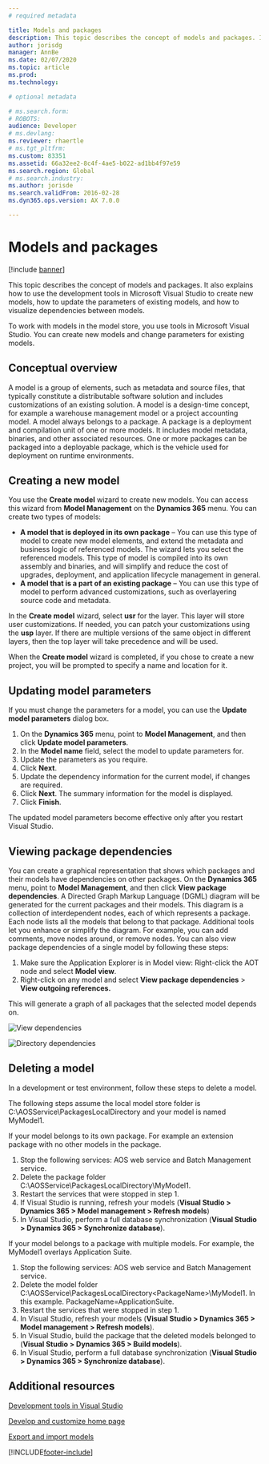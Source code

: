 ```yaml
---
# required metadata

title: Models and packages
description: This topic describes the concept of models and packages. It explains how to create new models, update parameters, and visualize dependencies between models.
author: jorisdg
manager: AnnBe
ms.date: 02/07/2020
ms.topic: article
ms.prod: 
ms.technology: 

# optional metadata

# ms.search.form: 
# ROBOTS: 
audience: Developer
# ms.devlang: 
ms.reviewer: rhaertle
# ms.tgt_pltfrm: 
ms.custom: 83351
ms.assetid: 66a32ee2-8c4f-4ae5-b022-ad1bb4f97e59
ms.search.region: Global
# ms.search.industry: 
ms.author: jorisde
ms.search.validFrom: 2016-02-28
ms.dyn365.ops.version: AX 7.0.0

---
```


# Models and packages

[!include [banner](../includes/banner.md)]

This topic describes the concept of models and packages. It also explains how to use the development tools in Microsoft Visual Studio to create new models, how to update the parameters of existing models, and how to visualize dependencies between models.

To work with models in the model store, you use tools in Microsoft Visual Studio. You can create new models and change parameters for existing models.

## Conceptual overview
A model is a group of elements, such as metadata and source files, that typically constitute a distributable software solution and includes customizations of an existing solution. A model is a design-time concept, for example a warehouse management model or a project accounting model. A model always belongs to a package. A package is a deployment and compilation unit of one or more models. It includes model metadata, binaries, and other associated resources. One or more packages can be packaged into a deployable package, which is the vehicle used for deployment on runtime environments.

## Creating a new model
You use the **Create model** wizard to create new models. You can access this wizard from **Model Management** on the **Dynamics 365** menu. You can create two types of models:

-   **A model that is deployed in its own package** – You can use this type of model to create new model elements, and extend the metadata and business logic of referenced models. The wizard lets you select the referenced models. This type of model is compiled into its own assembly and binaries, and will simplify and reduce the cost of upgrades, deployment, and application lifecycle management in general.
-   **A model that is a part of an existing package** – You can use this type of model to perform advanced customizations, such as overlayering source code and metadata.

In the **Create model** wizard, select **usr** for the layer. This layer will store user customizations. If needed, you can patch your customizations using the **usp** layer. If there are multiple versions of the same object in different layers, then the top layer will take precedence and will be used.

When the **Create model** wizard is completed, if you chose to create a new project, you will be prompted to specify a name and location for it.

## Updating model parameters
If you must change the parameters for a model, you can use the **Update model parameters** dialog box.

1.  On the **Dynamics 365** menu, point to **Model Management**, and then click **Update model parameters**.
2.  In the **Model name** field, select the model to update parameters for.
3.  Update the parameters as you require.
4.  Click **Next**.
5.  Update the dependency information for the current model, if changes are required.
6.  Click **Next**. The summary information for the model is displayed.
7.  Click **Finish**.

The updated model parameters become effective only after you restart Visual Studio.

## Viewing package dependencies
You can create a graphical representation that shows which packages and their models have dependencies on other packages. On the **Dynamics 365** menu, point to **Model Management**, and then click **View package dependencies**. A Directed Graph Markup Language (DGML) diagram will be generated for the current packages and their models. This diagram is a collection of interdependent nodes, each of which represents a package. Each node lists all the models that belong to that package. Additional tools let you enhance or simplify the diagram. For example, you can add comments, move nodes around, or remove nodes. You can also view package dependencies of a single model by following these steps:

1.  Make sure the Application Explorer is in Model view: Right-click the AOT node and select **Model view**.
2.  Right-click on any model and select **View package dependencies** > **View outgoing references.**

This will generate a graph of all packages that the selected model depends on. 

![View dependencies](./media/viewdependencies2.png) 

![Directory dependencies](./media/directorydependencies.png)

## Deleting a model
In a development or test environment, follow these steps to delete a model.

The following steps assume the local model store folder is C:\AOSService\PackagesLocalDirectory and your model is named MyModel1.

If your model belongs to its own package. For example an extension package with no other models in the package.

1. Stop the following services: AOS web service and Batch Management service.
2. Delete the package folder C:\AOSService\PackagesLocalDirectory\MyModel1.
3. Restart the services that were stopped in step 1.
4. If Visual Studio is running, refresh your models (**Visual Studio > Dynamics 365 > Model management > Refresh models**)
5. In Visual Studio, perform a full database synchronization (**Visual Studio > Dynamics 365 > Synchronize database**).

If your model belongs to a package with multiple models. For example, the MyModel1 overlays Application Suite.

1. Stop the following services: AOS web service and  Batch Management service.
2. Delete the model folder C:\AOSService\PackagesLocalDirectory\<PackageName>\MyModel1. In this example. PackageName=ApplicationSuite.
3. Restart the services that were stopped in step 1.
4. In Visual Studio, refresh your models (**Visual Studio > Dynamics 365 > Model management > Refresh models**).
5. In Visual Studio, build the package that the deleted models belonged to (**Visual Studio > Dynamics 365 > Build models**).
6. In Visual Studio, perform a full database synchronization (**Visual Studio > Dynamics 365 > Synchronize database**).

## Additional resources

[Development tools in Visual Studio](development-tools-overview.md)

[Develop and customize home page](developer-home-page.md)

[Export and import models](models-export-import.md)


[!INCLUDE[footer-include](../../../includes/footer-banner.md)]